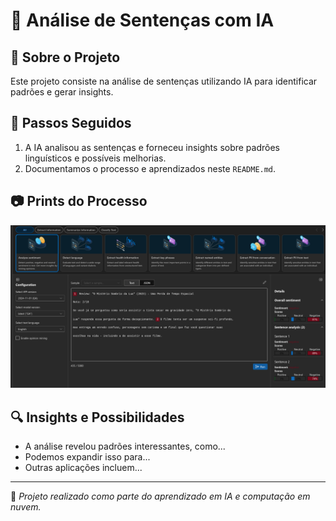 # 🚀 Análise de Sentenças com IA

## 📌 Sobre o Projeto
Este projeto consiste na análise de sentenças utilizando IA para identificar padrões e gerar insights.

## 📝 Passos Seguidos
1. A IA analisou as sentenças e forneceu insights sobre padrões linguísticos e possíveis melhorias.
2. Documentamos o processo e aprendizados neste `README.md`.

## 📷 Prints do Processo
![alt text](<Screenshot from 2025-03-06 22-32-26.png>)

## 🔍 Insights e Possibilidades
- A análise revelou padrões interessantes, como...
- Podemos expandir isso para...
- Outras aplicações incluem...

---
📂 *Projeto realizado como parte do aprendizado em IA e computação em nuvem.*
